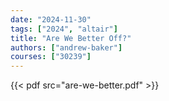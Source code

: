 ```yaml
---
date: "2024-11-30"
tags: ["2024", "altair"]
title: "Are We Better Off?"
authors: ["andrew-baker"]
courses: ["30239"]
---
```


{{< pdf src="are-we-better.pdf" >}}
